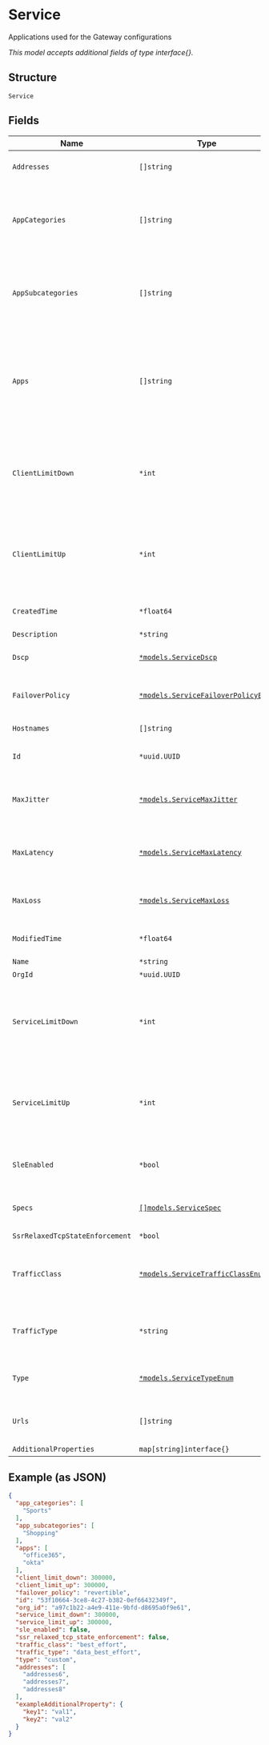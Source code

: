 
# Service

Applications used for the Gateway configurations

*This model accepts additional fields of type interface{}.*

## Structure

`Service`

## Fields

| Name | Type | Tags | Description |
|  --- | --- | --- | --- |
| `Addresses` | `[]string` | Optional | If `type`==`custom`, ip subnets (e.g. 10.0.0.0/8) |
| `AppCategories` | `[]string` | Optional | When `type`==`app_categories`, list of application categories are available through [List App Category Definitions](../../doc/controllers/constants-definitions.md#list-app-category-definitions) |
| `AppSubcategories` | `[]string` | Optional | When `type`==`app_categories`, list of application categories are available through [List App Sub Category Definitions](../../doc/controllers/constants-definitions.md#list-app-sub-category-definitions) |
| `Apps` | `[]string` | Optional | When `type`==`apps`, list of applications are available through:<br><br>* [List Applications](../../doc/controllers/constants-definitions.md#list-applications)<br>* [List Gateway Applications](../../doc/controllers/constants-definitions.md#list-gateway-applications)<br>* /insight/top_app_by-bytes?wired=true |
| `ClientLimitDown` | `*int` | Optional | 0 means unlimited, value from 0 to 107374182<br><br>**Default**: `0`<br><br>**Constraints**: `>= 0`, `<= 107374182` |
| `ClientLimitUp` | `*int` | Optional | 0 means unlimited, value from 0 to 107374182<br><br>**Default**: `0`<br><br>**Constraints**: `>= 0`, `<= 107374182` |
| `CreatedTime` | `*float64` | Optional | When the object has been created, in epoch |
| `Description` | `*string` | Optional | - |
| `Dscp` | [`*models.ServiceDscp`](../../doc/models/containers/service-dscp.md) | Optional | For SSR only, when `traffic_type`==`custom`. 0-63 or variable |
| `FailoverPolicy` | [`*models.ServiceFailoverPolicyEnum`](../../doc/models/service-failover-policy-enum.md) | Optional | enum: `non_revertible`, `none`, `revertible`<br><br>**Default**: `"revertible"` |
| `Hostnames` | `[]string` | Optional | If `type`==`custom`, web filtering |
| `Id` | `*uuid.UUID` | Optional | Unique ID of the object instance in the Mist Organization |
| `MaxJitter` | [`*models.ServiceMaxJitter`](../../doc/models/containers/service-max-jitter.md) | Optional | For SSR only, when `traffic_type`==`custom`, for uplink selection. 0-2147483647 or variable |
| `MaxLatency` | [`*models.ServiceMaxLatency`](../../doc/models/containers/service-max-latency.md) | Optional | For SSR only, when `traffic_type`==`custom`, for uplink selection. 0-2147483647 or variable |
| `MaxLoss` | [`*models.ServiceMaxLoss`](../../doc/models/containers/service-max-loss.md) | Optional | For SSR only, when `traffic_type`==`custom`, for uplink selection. 0-100 or variable |
| `ModifiedTime` | `*float64` | Optional | When the object has been modified for the last time, in epoch |
| `Name` | `*string` | Optional | - |
| `OrgId` | `*uuid.UUID` | Optional | - |
| `ServiceLimitDown` | `*int` | Optional | 0 means unlimited, value from 0 to 107374182<br><br>**Default**: `0`<br><br>**Constraints**: `>= 0`, `<= 107374182` |
| `ServiceLimitUp` | `*int` | Optional | 0 means unlimited, value from 0 to 107374182<br><br>**Default**: `0`<br><br>**Constraints**: `>= 0`, `<= 107374182` |
| `SleEnabled` | `*bool` | Optional | Whether to enable measure SLE<br><br>**Default**: `false` |
| `Specs` | [`[]models.ServiceSpec`](../../doc/models/service-spec.md) | Optional | When `type`==`custom`, optional, if it doesn't exist, http and https is assumed |
| `SsrRelaxedTcpStateEnforcement` | `*bool` | Optional | **Default**: `false` |
| `TrafficClass` | [`*models.ServiceTrafficClassEnum`](../../doc/models/service-traffic-class-enum.md) | Optional | when `traffic_type`==`custom`. enum: `best_effort`, `high`, `low`, `medium`<br><br>**Default**: `"best_effort"` |
| `TrafficType` | `*string` | Optional | values from [List Traffic Types](../../doc/controllers/constants-definitions.md#list-traffic-types)<br><br>**Default**: `"data_best_effort"` |
| `Type` | [`*models.ServiceTypeEnum`](../../doc/models/service-type-enum.md) | Optional | enum: `app_categories`, `apps`, `custom`, `urls`<br><br>**Default**: `"custom"` |
| `Urls` | `[]string` | Optional | When `type`==`urls`, no need for spec as URL can encode the ports being used |
| `AdditionalProperties` | `map[string]interface{}` | Optional | - |

## Example (as JSON)

```json
{
  "app_categories": [
    "Sports"
  ],
  "app_subcategories": [
    "Shopping"
  ],
  "apps": [
    "office365",
    "okta"
  ],
  "client_limit_down": 300000,
  "client_limit_up": 300000,
  "failover_policy": "revertible",
  "id": "53f10664-3ce8-4c27-b382-0ef66432349f",
  "org_id": "a97c1b22-a4e9-411e-9bfd-d8695a0f9e61",
  "service_limit_down": 300000,
  "service_limit_up": 300000,
  "sle_enabled": false,
  "ssr_relaxed_tcp_state_enforcement": false,
  "traffic_class": "best_effort",
  "traffic_type": "data_best_effort",
  "type": "custom",
  "addresses": [
    "addresses6",
    "addresses7",
    "addresses8"
  ],
  "exampleAdditionalProperty": {
    "key1": "val1",
    "key2": "val2"
  }
}
```

